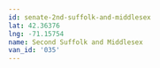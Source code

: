 ```yaml
---
id: senate-2nd-suffolk-and-middlesex
lat: 42.36376
lng: -71.15754
name: Second Suffolk and Middlesex
van_id: '035'
---
```

